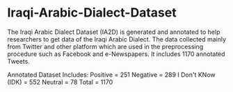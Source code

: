 # Iraqi-Arabic-Dialect-Dataset
The Iraqi Arabic Dialect Dataset (IA2D) is generated and annotated to help researchers to get data of the Iraqi Arabic Dialect. The data collected mainly from Twitter and other platform which are used in the preprocessing procedure such as Facebook and e-Newspapers. It includes 1170 annotated Tweets.

Annotated Dataset Includes: 
Positive           = 251
Negative           = 289
I Don't KNow (IDK) = 552
Neutral            = 78
Total              = 1170
